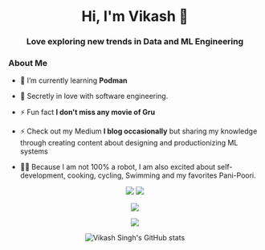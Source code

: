 <h1 align="center">Hi, I'm Vikash 👋</h1>
<h3 align="center">Love exploring new trends in Data and ML Engineering</h3>

### About Me

- 🌱 I’m currently learning **Podman**
  
- 💛 Secretly in love with software engineering. <br/>
  
-   ⚡ Fun fact **I don't miss any movie of Gru**

- ⚡ Check out my Medium **I blog occasionally** but sharing my knowledge through creating content about designing and productionizing ML systems
  
- 👱🏻 Because I am not 100% a robot, I am also excited about self-development, cooking, cycling, Swimming and my favorites Pani-Poori. <br/>

<div align="center">

![](https://img.shields.io/github/followers/penut85420?style=for-the-badge&logo=github)
![](https://img.shields.io/github/stars/penut85420?style=for-the-badge&logo=github)
  
![](https://img.shields.io/static/v1?label=Love&message=Coding&color=violet&style=for-the-badge&logo=visual-studio-code)
  
[![](https://img.shields.io/static/v1?label=My&message=Twitter&color=5DA9DD&style=flat-square&logo=twitter&logoColor=white)](https://twitter.com/imvikashsingh)
  
![Vikash Singh's GitHub stats](https://github-readme-stats.vercel.app/api?username=vikashs&show_icons=true&theme=algolia)

</div>
